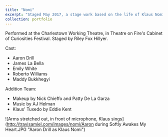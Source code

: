 ```yaml
---
title: "Nomi"
excerpt: "Staged May 2017, a stage work based on the life of Klaus Nomi<br/><img src='/images/nomi/nomiCoverImage.png'>"
collection: portfolio
---
```


Performed at the Charlestown Working Theatre, in Theatre on Fire's Cabinet of Curiosities Festival. Staged by Riley Fox Hillyer.

Cast:

- Aaron Drill
- James La Bella
- Emily White
- Roberto Williams
- Maddy Bukkhegyi

Addition Team:

- Makeup by Nick Chieffo and Patty De La Garza
- Music by AJ Helman
- Klaus' Tuxedo by Eddie Kent

![Arms stretched out, in front of microphone, Klaus sings](http://travisamiel.com/images/nomi/Aaron during Softly Awakes My Heart.JPG "Aaron Drill as Klaus Nomi")
